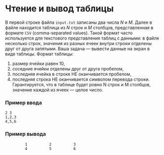 # Чтение и вывод таблицы

В первой строке файла `input.txt` записаны два числа $N$ и $M$. Далее в файле находится таблица из $N$ строк и $M$ столбцов, представленная в формате `CSV` (comma-separated values). Такой формат часто используется для текстового представления таблиц с данными: в файле несколько строк, значения из разных ячеек внутри строки отделены друг от друга запятыми.  Ваша задача — вывести данные на экран в виде таблицы. Формат таблицы: 
1)  размер ячейки равен 10, 
2)  соседние ячейки отделены друг от друга пробелом,
3)  последняя ячейка в строке НЕ оканчивается пробелом, 
4)  последняя строка НЕ оканчивается символом перевода строки. Гарантируется, что в таблице будет ровно N строк и M столбцов, значение каждой из ячеек — целое число.    

### Пример ввода

```
2 3
1,2,3
4,5,6
```
### Пример вывода

```
         1          2          3
         4          5          6
```